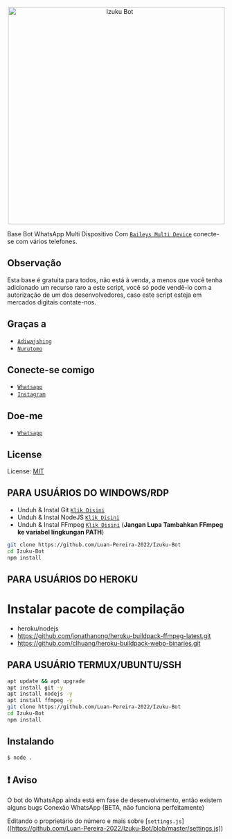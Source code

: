 <p align="center">
<img src="https://telegra.ph/file/6204f8a9abaa4917d2701.jpg" alt="Izuku Bot" width="500"/>

Base Bot WhatsApp Multi Dispositivo Com [`Baileys Multi Device`](https://github.com/adiwajshing)  conecte-se com vários telefones.

## Observação
Esta base é gratuita para todos, não está à venda, a menos que você tenha adicionado um recurso raro a este script, você só pode vendê-lo com a autorização de um dos desenvolvedores, caso este script esteja em mercados digitais contate-nos.

## Graças a
* [`Adiwajshing`](https://github.com/adiwajshing)
* [`Nurutomo`](https://github.com/Nurutomo)

## Conecte-se comigo
* [`Whatsapp`](https://wa.me/5511914297086?text=Ola)
* [`Instagram`](https://instagram.com/luanpereira_66)

## Doe-me
* [`Whatsapp`](https://wa.me/5598984368377?text=.donasi)

## License
License: [MIT](https://en.wikipedia.org/wiki/MIT_License)

## PARA USUÁRIOS DO WINDOWS/RDP

* Unduh & Instal Git [`Klik Disini`](https://git-scm.com/downloads)
* Unduh & Instal NodeJS [`Klik Disini`](https://nodejs.org/en/download)
* Unduh & Instal FFmpeg [`Klik Disini`](https://ffmpeg.org/download.html) (**Jangan Lupa Tambahkan FFmpeg ke variabel lingkungan PATH**)


```bash
git clone https://github.com/Luan-Pereira-2022/Izuku-Bot
cd Izuku-Bot
npm install
```


## PARA USUÁRIOS DO HEROKU
# Instalar pacote de compilação
- heroku/nodejs
- https://github.com/jonathanong/heroku-buildpack-ffmpeg-latest.git
- https://github.com/clhuang/heroku-buildpack-webp-binaries.git


## PARA USUÁRIO TERMUX/UBUNTU/SSH

```bash
apt update && apt upgrade
apt install git -y
apt install nodejs -y
apt install ffmpeg -y
git clone https://github.com/Luan-Pereira-2022/Izuku-Bot
cd Izuku-Bot
npm install
```

## Instalando
```bash
$ node .
```

## ❗ Aviso
O bot do WhatsApp ainda está em fase de desenvolvimento, então existem alguns bugs
Conexão WhatsApp (BETA, não funciona perfeitamente)

Editando o proprietário do número e mais sobre [`settings.js`] ([https://github.com/Luan-Pereira-2022/Izuku-Bot/blob/master/settings.js])



